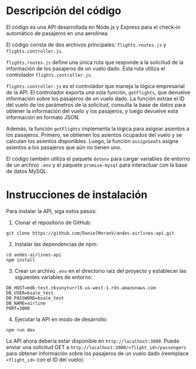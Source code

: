 # Descripción del código

El código es una API desarrollada en Node.js y Express para el check-in automático de pasajeros en una aerolínea.

El código consta de dos archivos principales: `flights.routes.js` y `flights.controller.js`.

`flights.routes.js` define una única ruta que responde a la solicitud de la información de los pasajeros de un vuelo dado. Esta ruta utiliza el controlador `flights.controller.js`.

`flights.controller.js` es el controlador que maneja la lógica empresarial de la API. El controlador exporta una sola función, `getFlights`, que devuelve información sobre los pasajeros de un vuelo dado. La función extrae el ID del vuelo de los parámetros de la solicitud, consulta la base de datos para obtener la información del vuelo y los pasajeros, y luego devuelve esta información en formato JSON.

Además, la función `getFlights` implementa la lógica para asignar asientos a los pasajeros. Primero, se obtienen los asientos ocupados del vuelo y se calculan los asientos disponibles. Luego, la función `assignSeats` asigna asientos a los pasajeros que aún no tienen uno.

El código también utiliza el paquete `dotenv` para cargar variables de entorno de un archivo `.env` y el paquete `promise-mysql` para interactuar con la base de datos MySQL.

# Instrucciones de instalación

Para instalar la API, siga estos pasos:

1. Clonar el repositorio de GitHub:

```
git clone https://github.com/DanielMoranV/andes-airlines-api.git
```

2. Instalar las dependencias de npm:

```
cd andes-airlines-api
npm install
```

3. Crear un archivo `.env` en el directorio raíz del proyecto y establecer las siguientes variables de entorno:

```
DB_HOST=mdb-test.c6vunyturrl6.us-west-1.rds.amazonaws.com
DB_USER=bsale_test
DB_PASSWORD=bsale_test
DB_NAME=airline
PORT=3000
```

4. Ejecutar la API en modo de desarrollo:

```
npm run dev
```

La API ahora debería estar disponible en `http://localhost:3000`. Puede enviar una solicitud GET a `http://localhost:3000/<flight_id>/passengers` para obtener información sobre los pasajeros de un vuelo dado (reemplace `<flight_id>` con el ID del vuelo).
